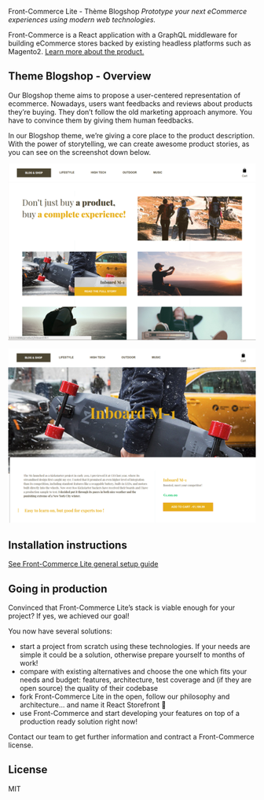 Front-Commerce Lite - Thème Blogshop
*Prototype your next eCommerce experiences using modern web technologies.*

Front-Commerce is a React application with a GraphQL middleware for building eCommerce stores backed by existing headless platforms such as Magento2. [Learn more about the product.](https://developers.front-commerce.com/)

## Theme Blogshop - Overview
Our Blogshop theme aims to propose a user-centered representation of ecommerce. Nowadays, users want feedbacks and reviews about products they’re buying. They don’t follow the old marketing approach anymore. You have to convince them by giving them human feedbacks.

In our Blogshop theme, we’re giving a core place to the product description. With the power of storytelling, we can create awesome product stories, as you can see on the screenshot down below.

![home page](homepage.png)

![product page](pp.png)

## Installation instructions
[See Front-Commerce Lite general setup guide](https://github.com/front-commerce/front-commerce-lite/blob/master/README.md)

## Going in production
Convinced that Front-Commerce Lite’s stack is viable enough for your project? If yes, we achieved our goal!

You now have several solutions:

* start a project from scratch using these technologies. If your needs are simple it could be a solution, otherwise prepare yourself to months of work!
* compare with existing alternatives and choose the one which fits your needs and budget: features, architecture, test coverage and (if they are open source) the quality of their codebase
* fork Front-Commerce Lite in the open, follow our philosophy and architecture… and name it React Storefront :slightly_smiling_face:
* use Front-Commerce and start developing your features on top of a production ready solution right now!

Contact our team to get further information and contract a Front-Commerce license.

## License
MIT